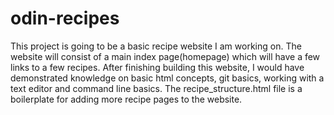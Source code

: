 # odin-recipes
This project is going to be a basic recipe website I am working on.
The website will consist of a main index page(homepage) which will have a few links to a few recipes.
After finishing building this website, I would have demonstrated knowledge on basic html concepts, git basics, working with a text editor and command line basics.
The recipe_structure.html file is a boilerplate for adding more recipe pages to the website.